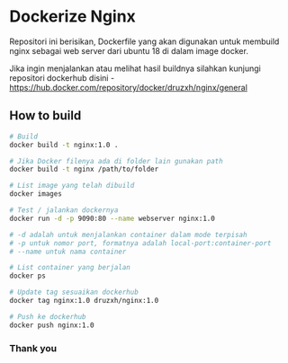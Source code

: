 # Dockerize Nginx

Repositori ini berisikan, Dockerfile yang akan digunakan untuk membuild nginx sebagai web server dari ubuntu 18 di dalam image docker.

Jika ingin menjalankan atau melihat hasil buildnya silahkan kunjungi repositori dockerhub disini - https://hub.docker.com/repository/docker/druzxh/nginx/general

## How to build

```bash
# Build
docker build -t nginx:1.0 .

# Jika Docker filenya ada di folder lain gunakan path
docker build -t nginx /path/to/folder

# List image yang telah dibuild
docker images

# Test / jalankan dockernya
docker run -d -p 9090:80 --name webserver nginx:1.0

# -d adalah untuk menjalankan container dalam mode terpisah
# -p untuk nomor port, formatnya adalah local-port:container-port
# --name untuk nama container

# List container yang berjalan
docker ps

# Update tag sesuaikan dockerhub
docker tag nginx:1.0 druzxh/nginx:1.0

# Push ke dockerhub
docker push nginx:1.0
```

### Thank you
